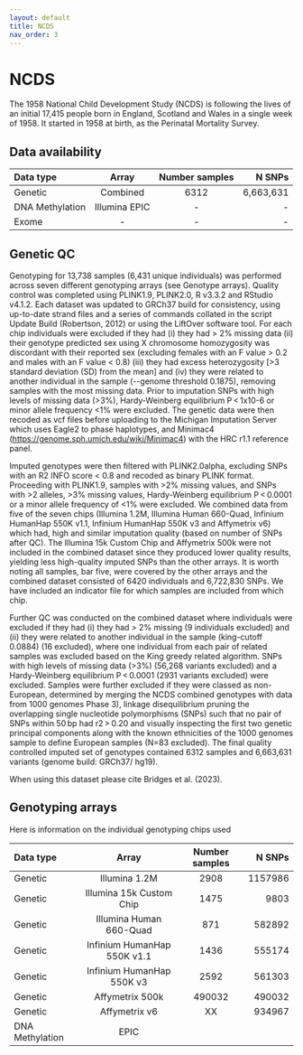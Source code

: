 ```yaml
---
layout: default
title: NCDS
nav_order: 3
---
```


# **NCDS**

The 1958 National Child Development Study (NCDS) is following the lives of an initial 17,415 people born in England, Scotland and Wales in a single week of 1958. It started in 1958 at birth, as the Perinatal Mortality Survey.

## Data availability 

| Data type       | Array       |Number samples | N SNPs |
| :---            |    :----:   |    :----:     |    ---: |  
| Genetic         | Combined  | 6312        |     6,663,631              |
| DNA Methylation | Illumina EPIC  |     -     |        -        |
| Exome |  - |    -       |          -      |-



## Genetic QC

Genotyping for 13,738 samples (6,431 unique individuals) was performed across seven different genotyping arrays (see Genotype arrays). Quality control was completed using PLINK1.9, PLINK2.0, R v3.3.2 and RStudio v4.1.2. Each dataset was updated to GRCh37 build for consistency, using up-to-date strand files and a series of commands collated in the script Update Build (Robertson, 2012) or using the LiftOver software tool. For each chip individuals were excluded if they had (i) they had > 2% missing data (ii) their genotype predicted sex using X chromosome homozygosity was discordant with their reported sex (excluding females with an F value > 0.2 and males with an F value < 0.8) (iii) they had excess heterozygosity [>3 standard deviation (SD) from the mean] and (iv) they were related to another individual in the sample (--genome threshold 0.1875), removing samples with the most missing data. Prior to imputation SNPs with high levels of missing data (>3%), Hardy-Weinberg equilibrium P < 1x10-6 or minor allele frequency <1% were excluded. The genetic data were then recoded as vcf files before uploading to the Michigan Imputation Server which uses Eagle2 to phase haplotypes, and Minimac4 (https://genome.sph.umich.edu/wiki/Minimac4) with the HRC r1.1 reference panel.

Imputed genotypes were then filtered with PLINK2.0alpha, excluding SNPs with an R2 INFO score < 0.8 and recoded as binary PLINK format. Proceeding with PLINK1.9, samples with >2% missing values, and SNPs with >2 alleles, >3% missing values, Hardy-Weinberg equilibrium P < 0.0001 or a minor allele frequency of <1% were excluded. We combined data from five of the seven chips (Illumina 1.2M, Illumina Human 660-Quad, Infinium HumanHap 550K v1.1, Infinium HumanHap 550K v3 and Affymetrix v6) which had, high and similar imputation quality (based on number of SNPs after QC). The Illumina 15k Custom Chip and Affymetrix 500k were not included in the combined dataset since they produced lower quality results, yielding less high-quality imputed SNPs than the other arrays. It is worth noting all samples, bar five, were covered by the other arrays and the combined dataset consisted of 6420 individuals and 6,722,830 SNPs. We have included an indicator file for which samples are included from which chip. 

Further QC was conducted on the combined dataset where individuals were excluded if they had (i) they had > 2% missing (9 individuals excluded) and (ii) they were related to another individual in the sample (king-cutoff 0.0884) (16 excluded), where one individual from each pair of related samples was excluded based on the King greedy related algorithm. SNPs with high levels of missing data (>3%) (56,268 variants excluded) and a Hardy-Weinberg equilibrium P < 0.0001 (2931 variants excluded) were excluded. Samples were further excluded if they were classed as non-European, determined by merging the NCDS combined genotypes with data from 1000 genomes Phase 3), linkage disequilibrium pruning the overlapping single nucleotide polymorphisms (SNPs) such that no pair of SNPs within 50 bp had r2 > 0.20 and visually inspecting the first two genetic principal components along with the known ethnicities of the 1000 genomes sample to define European samples (N=83 excluded). The final quality controlled imputed set of genotypes contained 6312 samples and 6,663,631 variants (genome build: GRCh37/ hg19).

When using this dataset please cite Bridges et al. (2023). 


## Genotyping arrays

Here is information on the individual genotyping chips used 

| Data type       | Array       |Number samples | N SNPs |
| :---            |    :----:   |    :----:     |    ---: |  
| Genetic         | Illumina 1.2M  | 2908        |     1157986              |
| Genetic         | Illumina 15k Custom Chip   | 1475        |    9803               |
| Genetic         | Illumina Human 660-Quad   | 871         |         582892          |
| Genetic         | Infinium HumanHap 550K v1.1   | 1436         |         555174          | 
| Genetic         |Infinium HumanHap 550K v3   | 2592         |       561303            |
| Genetic         |Affymetrix 500k  | 490032         |      490032             | 
| Genetic         |Affymetrix v6 | XX         |    934967               |
| DNA Methylation | EPIC  |        |                |


